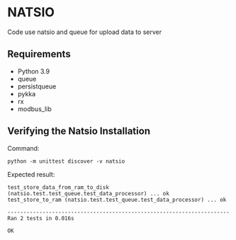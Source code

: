 # NATSIO

Code use natsio and queue for upload data to server

## Requirements

- Python 3.9
- queue
- persistqueue
- pykka
- rx
- modbus_lib

## Verifying the Natsio Installation

Command:
```
python -m unittest discover -v natsio
```

Expected result:
```
test_store_data_from_ram_to_disk (natsio.test.test_queue.test_data_processor) ... ok
test_store_to_ram (natsio.test.test_queue.test_data_processor) ... ok

----------------------------------------------------------------------
Ran 2 tests in 0.016s

OK
```
